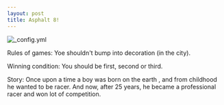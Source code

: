 ```yaml
---
layout: post
title: Asphalt 8!
---
```


![_config.yml](http://s4galaxy.ru/wp-content/uploads/2013/08/asphalt_8_samsung_galaxy_s4_mn.jpg)

Rules of games:
Yoe shouldn't bump into decoration (in the city).

Winning condition:
You should be first, second or third.

Story: 
Once upon a time a boy was born on the earth , and from childhood he wanted to be racer. And now, after 25 years, he became a professional racer and won lot of competition.
